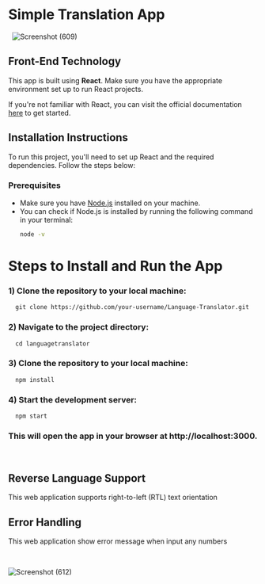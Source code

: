 # Simple Translation App
&nbsp; 
  ![Screenshot (609)](https://github.com/user-attachments/assets/9c87f998-4cc3-4b45-a928-451cae381b33)
## Front-End Technology

  This app is built using **React**. Make sure you have the appropriate environment set up to run React projects.
  
  If you're not familiar with React, you can visit the official documentation [here](https://reactjs.org/) to get started.
&nbsp;
## Installation Instructions
To run this project, you'll need to set up React and the required dependencies. Follow the steps below:  
 
### Prerequisites
- Make sure you have [Node.js](https://nodejs.org/) installed on your machine.
- You can check if Node.js is installed by running the following command in your terminal:
  ```bash
  node -v

# Steps to Install and Run the App

### 1) Clone the repository to your local machine:

      git clone https://github.com/your-username/Language-Translator.git

### 2) Navigate to the project directory:

      cd languagetranslator

### 3) Clone the repository to your local machine:

      npm install

### 4) Start the development server:

      npm start

### This will open the app in your browser at http://localhost:3000.
&nbsp;  
## Reverse Language Support  

This web application supports right-to-left (RTL) text orientation
&nbsp;  
## Error Handling
This web application show error message when input any numbers

&nbsp; 

![Screenshot (612)](https://github.com/user-attachments/assets/68d7a0cb-82e7-4cbb-85ea-3cc8478798df)
